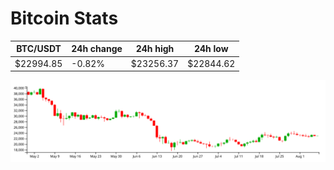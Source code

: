 # Bitcoin Stats

BTC/USDT|24h change|24h high|24h low|
|---|---|---|---|
|$22994.85|-0.82%|$23256.37|$22844.62|

<img src="./chart.svg">
